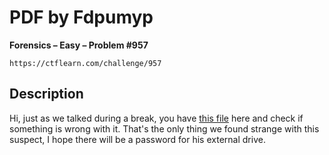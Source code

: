 # PDF by Fdpumyp

**Forensics – Easy – Problem #957**

`https://ctflearn.com/challenge/957`


## Description

Hi, just as we talked during a break, you have [this file](./extra/document.pdf)
here and check if something is wrong with it. That's the only thing we found
strange with this suspect, I hope there will be a password for his external
drive.
